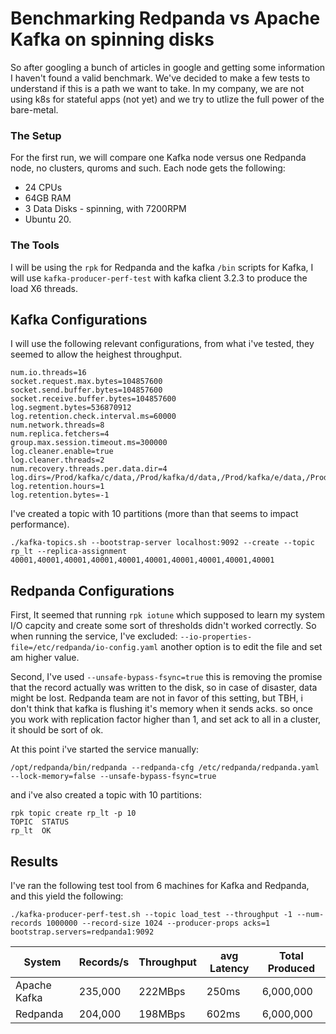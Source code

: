# Benchmarking Redpanda vs Apache Kafka on spinning disks
So after googling a bunch of articles in google and getting some information I haven't found a valid benchmark.
We've decided to make a few tests to understand if this is a path we want to take.
In my company, we are not using k8s for stateful apps (not yet) and we try to utlize the full power of the bare-metal.

### The Setup
For the first run, we will compare one Kafka node versus one Redpanda node, no clusters, quroms and such.
Each node gets the following: 
- 24 CPUs
- 64GB RAM
- 3 Data Disks - spinning, with 7200RPM
- Ubuntu 20.

### The Tools
I will be using the `rpk` for Redpanda and the kafka `/bin` scripts for Kafka, 
I will use `kafka-producer-perf-test` with kafka client 3.2.3 to produce the load X6 threads.


## Kafka Configurations
I will use the following relevant configurations, from what i've tested, they seemed to allow the heighest throughput.
```
num.io.threads=16
socket.request.max.bytes=104857600
socket.send.buffer.bytes=104857600
socket.receive.buffer.bytes=104857600
log.segment.bytes=536870912
log.retention.check.interval.ms=60000
num.network.threads=8
num.replica.fetchers=4
group.max.session.timeout.ms=300000
log.cleaner.enable=true
log.cleaner.threads=2
num.recovery.threads.per.data.dir=4
log.dirs=/Prod/kafka/c/data,/Prod/kafka/d/data,/Prod/kafka/e/data,/Prod/kafka/f/data
log.retention.hours=1
log.retention.bytes=-1
```

I've created a topic with 10 partitions (more than that seems to impact performance).
```
./kafka-topics.sh --bootstrap-server localhost:9092 --create --topic rp_lt --replica-assignment 40001,40001,40001,40001,40001,40001,40001,40001,40001,40001
```

## Redpanda Configurations
First, It seemed that running `rpk iotune` which supposed to learn my system I/O capcity and create some sort of thresholds didn't worked correctly.
So when running the service, I've excluded: `--io-properties-file=/etc/redpanda/io-config.yaml` another option is to edit the file and set am higher value.

Second, I've used `--unsafe-bypass-fsync=true` this is removing the promise that the record actually was written to the disk, so in case of disaster, data might be lost.
Redpanda team are not in favor of this setting, but TBH, i don't think that kafka is flushing it's memory when it sends acks. so once you work with replication factor higher than 1, and set ack to all in a cluster, it should be sort of ok.

At this point i've started the service manually:
```
/opt/redpanda/bin/redpanda --redpanda-cfg /etc/redpanda/redpanda.yaml --lock-memory=false --unsafe-bypass-fsync=true
```

and i've also created a topic with 10 partitions:
```
rpk topic create rp_lt -p 10
TOPIC  STATUS
rp_lt  OK
```


## Results
I've ran the following test tool from 6 machines for Kafka and Redpanda, and this yield the following:
```
./kafka-producer-perf-test.sh --topic load_test --throughput -1 --num-records 1000000 --record-size 1024 --producer-props acks=1 bootstrap.servers=redpanda1:9092
```


| System       | Records/s | Throughput | avg Latency | Total Produced |
|--------------|-----------|------------|-------------|----------------|
| Apache Kafka | 235,000   | 222MBps    | 250ms       | 6,000,000      |
| Redpanda     | 204,000   | 198MBps    | 602ms       | 6,000,000      |
